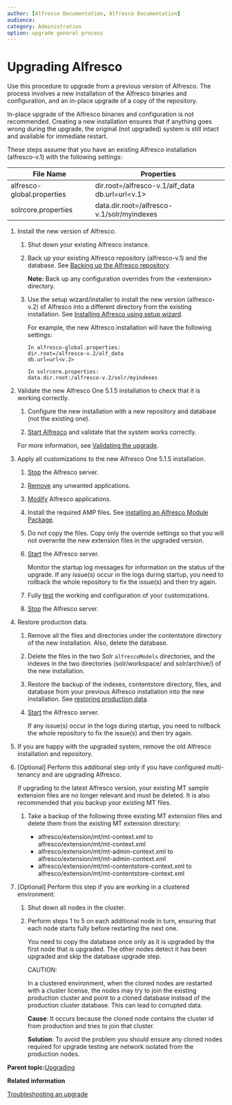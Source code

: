 ```yaml
---
author: [Alfresco Documentation, Alfresco Documentation]
audience: 
category: Administration
option: upgrade general process
---
```


# Upgrading Alfresco

Use this procedure to upgrade from a previous version of Alfresco. The process involves a new installation of the Alfresco binaries and configuration, and an in-place upgrade of a copy of the repository.

In-place upgrade of the Alfresco binaries and configuration is not recommended. Creating a new installation ensures that if anything goes wrong during the upgrade, the original \(not upgraded\) system is still intact and available for immediate restart.

These steps assume that you have an existing Alfresco installation \(alfresco-v.1\) with the following settings:

|File Name|Properties|
|---------|----------|
|alfresco-global.properties|dir.root=/alfresco-v.1/alf\_data db.url=url<v.1\>|
|solrcore.properties|data.dir.root=/alfresco-v.1/solr/myindexes|

1.  Install the new version of Alfresco.

    1.  Shut down your existing Alfresco instance.

    2.  Back up your existing Alfresco repository \(alfresco-v.1\) and the database. See [Backing up the Alfresco repository](../concepts/backup-intro.md).

        **Note:** Back up any configuration overrides from the <extension\> directory.

    3.  Use the setup wizard/installer to install the new version \(alfresco-v.2\) of Alfresco into a different directory from the existing installation. See [Installing Alfresco using setup wizard](../concepts/installs-eval-intro.md).

        For example, the new Alfresco installation will have the following settings:

        ```
        In alfresco-global.properties:
        dir.root=/alfresco-v.2/alf_data
        db.url=url<v.2>
        
        In solrcore.properties:
        data.dir.root:/alfresco-v.2/solr/myindexes
        ```

2.  Validate the new Alfresco One 5.1.5 installation to check that it is working correctly.

    1.  Configure the new installation with a new repository and database \(not the existing one\).

    2.  [Start Alfresco](alfresco-start.md) and validate that the system works correctly.

    For more information, see [Validating the upgrade](upgrade-validate.md).

3.  Apply all customizations to the new Alfresco One 5.1.5 installation.

    1.  [Stop](alfresco-stop.md) the Alfresco server.

    2.  [Remove](../concepts/remove-apps-install.md) any unwanted applications.

    3.  [Modify](../concepts/modify-alf-apps.md) Alfresco applications.

    4.  Install the required AMP files. See [installing an Alfresco Module Package](amp-install.md).

    5.  Do not copy the files. Copy only the override settings so that you will not overwrite the new extension files in the upgraded version.

    6.  [Start](alfresco-start.md) the Alfresco server.

        Monitor the startup log messages for information on the status of the upgrade. If any issue\(s\) occur in the logs during startup, you need to rollback the whole repository to fix the issue\(s\) and then try again.

    7.  Fully [test](../concepts/testing-alfresco-upgrade.md#2) the working and configuration of your customizations.

    8.  [Stop](alfresco-stop.md) the Alfresco server.

4.  Restore production data.

    1.  Remove all the files and directories under the contentstore directory of the new installation. Also, delete the database.

    2.  Delete the files in the two Solr `alfrescoModels` directories, and the indexes in the two directories \(solr/workspace/ and solr/archive/\) of the new installation.

    3.  Restore the backup of the indexes, contentstore directory, files, and database from your previous Alfresco installation into the new installation. See [restoring production data](restore-prod-data.md).

    4.  [Start](alfresco-start.md) the Alfresco server.

        If any issue\(s\) occur in the logs during startup, you need to rollback the whole repository to fix the issue\(s\) and then try again.

5.  If you are happy with the upgraded system, remove the old Alfresco installation and repository.

6.  \[Optional\] Perform this additional step only if you have configured multi-tenancy and are upgrading Alfresco.

    If upgrading to the latest Alfresco version, your existing MT sample extension files are no longer relevant and must be deleted. It is also recommended that you backup your existing MT files.

    1.  Take a backup of the following three existing MT extension files and delete them from the existing MT extension directory:

        -   alfresco/extension/mt/mt-context.xml to alfresco/extension/mt/mt-context.xml
        -   alfresco/extension/mt/mt-admin-context.xml to alfresco/extension/mt/mt-admin-context.xml
        -   alfresco/extension/mt/mt-contentstore-context.xml to alfresco/extension/mt/mt-contentstore-context.xml
7.  \[Optional\] Perform this step if you are working in a clustered environment:

    1.  Shut down all nodes in the cluster.

    2.  Perform steps 1 to 5 on each additional node in turn, ensuring that each node starts fully before restarting the next one.

        You need to copy the database once only as it is upgraded by the first node that is upgraded. The other nodes detect it has been upgraded and skip the database upgrade step.

        CAUTION:

        In a clustered environment, when the cloned nodes are restarted with a cluster license, the nodes may try to join the existing production cluster and point to a cloned database instead of the production cluster database. This can lead to corrupted data.

        **Cause**: It occurs because the cloned node contains the cluster id from production and tries to join that cluster.

        **Solution**: To avoid the problem you should ensure any cloned nodes required for upgrade testing are network isolated from the production nodes.


**Parent topic:**[Upgrading](../concepts/ch-upgrade.md)

**Related information**  


[Troubleshooting an upgrade](troubleshoot-upgrade.md)

